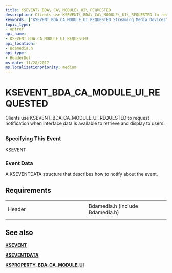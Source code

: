```yaml
---
title: KSEVENT\_BDA\_CA\_MODULE\_UI\_REQUESTED
description: Clients use KSEVENT\_BDA\_CA\_MODULE\_UI\_REQUESTED to request notification when interface data is available to retrieve and display to users.
keywords: ["KSEVENT_BDA_CA_MODULE_UI_REQUESTED Streaming Media Devices"]
topic_type:
- apiref
api_name:
- KSEVENT_BDA_CA_MODULE_UI_REQUESTED
api_location:
- Bdamedia.h
api_type:
- HeaderDef
ms.date: 11/28/2017
ms.localizationpriority: medium
---
```


# KSEVENT\_BDA\_CA\_MODULE\_UI\_REQUESTED


Clients use KSEVENT\_BDA\_CA\_MODULE\_UI\_REQUESTED to request notification when interface data is available to retrieve and display to users.

## <span id="ddk_ksevent_bda_ca_module_ui_requested_ks"></span><span id="DDK_KSEVENT_BDA_CA_MODULE_UI_REQUESTED_KS"></span>


### <span id="specifying_this_event"></span><span id="SPECIFYING_THIS_EVENT"></span>Specifying This Event

KSEVENT

### <span id="event_data"></span><span id="EVENT_DATA"></span>Event Data

A KSEVENTDATA structure that describes how to notify about the event.

Requirements
------------

<table>
<colgroup>
<col width="50%" />
<col width="50%" />
</colgroup>
<tbody>
<tr class="odd">
<td><p>Header</p></td>
<td>Bdamedia.h (include Bdamedia.h)</td>
</tr>
</tbody>
</table>

## See also


[**KSEVENT**](/previous-versions/ff561744(v=vs.85))

[**KSEVENTDATA**](/windows-hardware/drivers/ddi/ks/ns-ks-kseventdata)

[**KSPROPERTY\_BDA\_CA\_MODULE\_UI**](ksproperty-bda-ca-module-ui.md)

 

